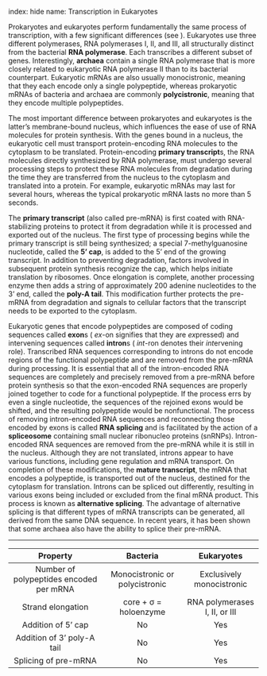 index: hide
name: Transcription in Eukaryotes

Prokaryotes and eukaryotes perform fundamentally the same process of transcription, with a few significant differences (see ). Eukaryotes use three different polymerases, RNA polymerases I, II, and III, all structurally distinct from the bacterial  **RNA polymerase**. Each transcribes a different subset of genes. Interestingly,  **archaea** contain a single RNA polymerase that is more closely related to eukaryotic RNA polymerase II than to its bacterial counterpart. Eukaryotic mRNAs are also usually monocistronic, meaning that they each encode only a single polypeptide, whereas prokaryotic mRNAs of bacteria and archaea are commonly  **polycistronic**, meaning that they encode multiple polypeptides.

The most important difference between prokaryotes and eukaryotes is the latter’s membrane-bound nucleus, which influences the ease of use of RNA molecules for protein synthesis. With the genes bound in a nucleus, the eukaryotic cell must transport protein-encoding RNA molecules to the cytoplasm to be translated. Protein-encoding  **primary transcript**s, the RNA molecules directly synthesized by RNA polymerase, must undergo several processing steps to protect these RNA molecules from degradation during the time they are transferred from the nucleus to the cytoplasm and translated into a protein. For example, eukaryotic mRNAs may last for several hours, whereas the typical prokaryotic mRNA lasts no more than 5 seconds.

The  **primary transcript** (also called pre-mRNA) is first coated with RNA-stabilizing proteins to protect it from degradation while it is processed and exported out of the nucleus. The first type of processing begins while the primary transcript is still being synthesized; a special 7-methylguanosine nucleotide, called the  **5’ cap**, is added to the 5’ end of the growing transcript. In addition to preventing degradation, factors involved in subsequent protein synthesis recognize the cap, which helps initiate translation by ribosomes. Once elongation is complete, another processing enzyme then adds a string of approximately 200 adenine nucleotides to the 3’ end, called the  **poly-A tail**. This modification further protects the pre-mRNA from degradation and signals to cellular factors that the transcript needs to be exported to the cytoplasm.

Eukaryotic genes that encode polypeptides are composed of coding sequences called  **exon**s ( *ex*-on signifies that they are  *ex*pressed) and intervening sequences called  **intron**s ( *int*-ron denotes their  *int*ervening role). Transcribed RNA sequences corresponding to introns do not encode regions of the functional polypeptide and are removed from the pre-mRNA during processing. It is essential that all of the intron-encoded RNA sequences are completely and precisely removed from a pre-mRNA before protein synthesis so that the exon-encoded RNA sequences are properly joined together to code for a functional polypeptide. If the process errs by even a single nucleotide, the sequences of the rejoined exons would be shifted, and the resulting polypeptide would be nonfunctional. The process of removing intron-encoded RNA sequences and reconnecting those encoded by exons is called  **RNA splicing** and is facilitated by the action of a  **spliceosome** containing small nuclear ribonucleo proteins (snRNPs). Intron-encoded RNA sequences are removed from the pre-mRNA while it is still in the nucleus. Although they are not translated, introns appear to have various functions, including gene regulation and mRNA transport. On completion of these modifications, the  **mature transcript**, the mRNA that encodes a polypeptide, is transported out of the nucleus, destined for the cytoplasm for translation. Introns can be spliced out differently, resulting in various exons being included or excluded from the final mRNA product. This process is known as  **alternative splicing**. The advantage of alternative splicing is that different types of mRNA transcripts can be generated, all derived from the same DNA sequence. In recent years, it has been shown that some archaea also have the ability to splice their pre-mRNA.


****

| Property | Bacteria | Eukaryotes |
|:-:|:-:|:-:|
| Number of polypeptides encoded per mRNA | Monocistronic or polycistronic | Exclusively monocistronic |
| Strand elongation | core + σ = holoenzyme | RNA polymerases I, II, or III |
| Addition of 5’ cap | No | Yes |
| Addition of 3’ poly-A tail | No | Yes |
| Splicing of pre-mRNA | No | Yes |
    
